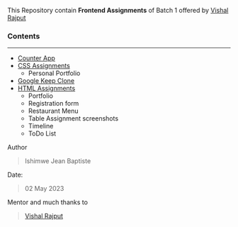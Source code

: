 This Repository contain **Frontend Assignments**  of Batch 1 offered by [Vishal Rajput](https://www.linkedin.com/in/vishalraj1/)

### Contents
---
- [Counter App]()
- [CSS Assignments]()
  - Personal Portfolio
- [Google Keep Clone]()
- [HTML Assignments]()
  - Portfolio
  - Registration form
  - Restaurant Menu
  - Table Assignment
    screenshots
  - Timeline
  - ToDo List

Author
> Ishimwe Jean Baptiste

Date:
> 02 May 2023

Mentor and much thanks to
> [Vishal Rajput](https://www.linkedin.com/in/vishalraj1/)
